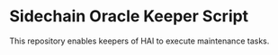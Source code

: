 # Sidechain Oracle Keeper Script

This repository enables keepers of HAI to execute maintenance tasks.